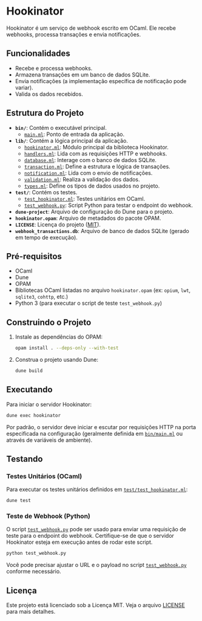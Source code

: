 # Hookinator

Hookinator é um serviço de webhook escrito em OCaml. Ele recebe webhooks, processa transações e envia notificações.

## Funcionalidades

* Recebe e processa webhooks.
* Armazena transações em um banco de dados SQLite.
* Envia notificações (a implementação específica de notificação pode variar).
* Valida os dados recebidos.

## Estrutura do Projeto

*   **`bin/`**: Contém o executável principal.
    *   [`main.ml`](bin/main.ml): Ponto de entrada da aplicação.
*   **`lib/`**: Contém a lógica principal da aplicação.
    *   [`hookinator.ml`](lib/hookinator.ml): Módulo principal da biblioteca Hookinator.
    *   [`handlers.ml`](lib/handlers.ml): Lida com as requisições HTTP e webhooks.
    *   [`database.ml`](lib/database.ml): Interage com o banco de dados SQLite.
    *   [`transaction.ml`](lib/transaction.ml): Define a estrutura e lógica de transações.
    *   [`notification.ml`](lib/notification.ml): Lida com o envio de notificações.
    *   [`validation.ml`](lib/validation.ml): Realiza a validação dos dados.
    *   [`types.ml`](lib/types.ml): Define os tipos de dados usados no projeto.
*   **`test/`**: Contém os testes.
    *   [`test_hookinator.ml`](test/test_hookinator.ml): Testes unitários em OCaml.
    *   [`test_webhook.py`](test_webhook.py): Script Python para testar o endpoint do webhook.
*   **`dune-project`**: Arquivo de configuração do Dune para o projeto.
*   **`hookinator.opam`**: Arquivo de metadados do pacote OPAM.
*   **`LICENSE`**: Licença do projeto ([MIT](LICENSE)).
*   **`webhook_transactions.db`**: Arquivo de banco de dados SQLite (gerado em tempo de execução).

## Pré-requisitos

*   OCaml
*   Dune
*   OPAM
*   Bibliotecas OCaml listadas no arquivo `hookinator.opam` (ex: `opium`, `lwt`, `sqlite3`, `cohttp`, etc.)
*   Python 3 (para executar o script de teste `test_webhook.py`)

## Construindo o Projeto

1.  Instale as dependências do OPAM:
    ```sh
    opam install . --deps-only --with-test
    ```
2.  Construa o projeto usando Dune:
    ```sh
    dune build
    ```

## Executando

Para iniciar o servidor Hookinator:

```sh
dune exec hookinator
```

Por padrão, o servidor deve iniciar e escutar por requisições HTTP na porta especificada na configuração (geralmente definida em [`bin/main.ml`](bin/main.ml) ou através de variáveis de ambiente).

## Testando

### Testes Unitários (OCaml)

Para executar os testes unitários definidos em [`test/test_hookinator.ml`](test/test_hookinator.ml):

```sh
dune test
```

### Teste de Webhook (Python)

O script [`test_webhook.py`](test_webhook.py) pode ser usado para enviar uma requisição de teste para o endpoint do webhook. Certifique-se de que o servidor Hookinator esteja em execução antes de rodar este script.

```sh
python test_webhook.py
```

Você pode precisar ajustar o URL e o payload no script [`test_webhook.py`](test_webhook.py) conforme necessário.

## Licença

Este projeto está licenciado sob a Licença MIT. Veja o arquivo [LICENSE](LICENSE) para mais detalhes.